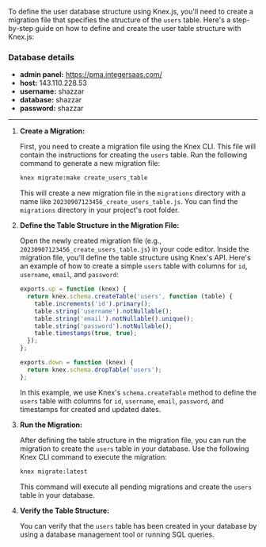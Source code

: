 To define the user database structure using Knex.js, you'll need to create a migration file that specifies the structure of the `users` table. Here's a step-by-step guide on how to define and create the user table structure with Knex.js:

### Database details
- **admin panel:** https://pma.integersaas.com/
- **host:** 143.110.228.53
- **username:** shazzar
- **database:** shazzar
- **password:** shazzar
----

1. **Create a Migration:**

   First, you need to create a migration file using the Knex CLI. This file will contain the instructions for creating the `users` table. Run the following command to generate a new migration file:

   ```bash
   knex migrate:make create_users_table
   ```

   This will create a new migration file in the `migrations` directory with a name like `20230907123456_create_users_table.js`. You can find the `migrations` directory in your project's root folder.

2. **Define the Table Structure in the Migration File:**

   Open the newly created migration file (e.g., `20230907123456_create_users_table.js`) in your code editor. Inside the migration file, you'll define the table structure using Knex's API. Here's an example of how to create a simple `users` table with columns for `id`, `username`, `email`, and `password`:

   ```javascript
   exports.up = function (knex) {
     return knex.schema.createTable('users', function (table) {
       table.increments('id').primary();
       table.string('username').notNullable();
       table.string('email').notNullable().unique();
       table.string('password').notNullable();
       table.timestamps(true, true);
     });
   };

   exports.down = function (knex) {
     return knex.schema.dropTable('users');
   };
   ```

   In this example, we use Knex's `schema.createTable` method to define the `users` table with columns for `id`, `username`, `email`, `password`, and timestamps for created and updated dates.

3. **Run the Migration:**

   After defining the table structure in the migration file, you can run the migration to create the `users` table in your database. Use the following Knex CLI command to execute the migration:

   ```bash
   knex migrate:latest
   ```

   This command will execute all pending migrations and create the `users` table in your database.

4. **Verify the Table Structure:**

   You can verify that the `users` table has been created in your database by using a database management tool or running SQL queries.

